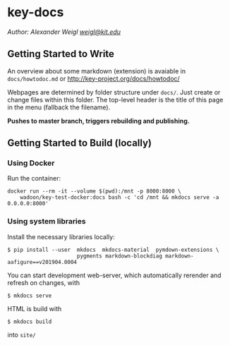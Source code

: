 # key-docs

*Author: Alexander Weigl <weigl@kit.edu>*

## Getting Started to Write

An overview about some markdown (extension) is avaiable in `docs/howtodoc.md` or 
http://key-project.org/docs/howtodoc/

Webpages are determined by folder structure under `docs/`. Just create or change
files within this folder. The top-level header is the title of this page in the
menu (fallback the filename).

**Pushes to master branch, triggers rebuilding and publishing.**


## Getting Started to Build (locally)

### Using Docker

Run the container:

```
docker run --rm -it --volume $(pwd):/mnt -p 8000:8000 \
    wadoon/key-test-docker:docs bash -c 'cd /mnt && mkdocs serve -a 0.0.0.0:8000'
```

### Using system libraries

Install the necessary libraries locally: 

```
$ pip install --user  mkdocs  mkdocs-material  pymdown-extensions \
                      pygments markdown-blockdiag markdown-aafigure==v201904.0004
```

You can start development web-server, which automatically rerender and refresh
on changes, with

```
$ mkdocs serve
```

HTML is build with 

```
$ mkdocs build
```

into `site/`

